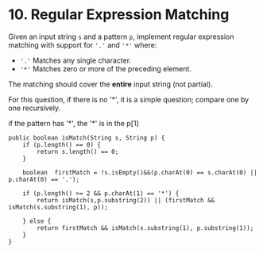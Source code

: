 # 10. Regular Expression Matching

Given an input string `s` and a pattern `p`, implement regular expression matching with support for `'.'` and `'*'` where:

* `'.'` Matches any single character.​​​​
* `'*'` Matches zero or more of the preceding element.

The matching should cover the **entire** input string (not partial).





For this question, if there is no '\*', it is a simple question; compare one by one recursively.

if the pattern has '\*', the '\*' is in the p\[1]



```
public boolean isMatch(String s, String p) {
    if (p.length() == 0) {
        return s.length() == 0;
    }
    
    boolean  firstMatch = !s.isEmpty()&&(p.charAt(0) == s.charAt(0) || p.charAt(0) == '.');
    
    if (p.length() >= 2 && p.charAt(1) == '*') {
        return isMatch(s,p.substring(2)) || (firstMatch && isMatch(s.substring(1), p));
        
    } else {
        return firstMatch && isMatch(s.substring(1), p.substring(1));
    }
}
```
